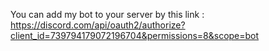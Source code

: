You can add my bot to your server by this link : https://discord.com/api/oauth2/authorize?client_id=739794179072196704&permissions=8&scope=bot
